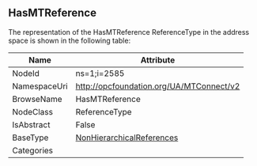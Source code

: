 <!-- objecttype -->
## HasMTReference
  
<!-- end of text -->
The representation of the HasMTReference ReferenceType in the address space is shown in the following table:  

|Name|Attribute|
|---|---|
|NodeId|ns=1;i=2585|
|NamespaceUri|http://opcfoundation.org/UA/MTConnect/v2|
|BrowseName|HasMTReference|
|NodeClass|ReferenceType|
|IsAbstract|False|
|BaseType|[NonHierarchicalReferences](../../../Core/Part3/ReferenceTypes/NonHierarchicalReferences/readme.md)|
|Categories||


